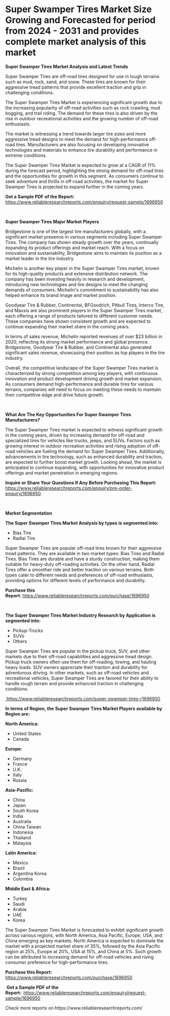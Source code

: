 <p><h1>Super Swamper Tires Market Size Growing and Forecasted for period from 2024 - 2031 and provides complete market analysis of this market</h1></p><p><strong>Super Swamper Tires Market Analysis and Latest Trends</strong></p>
<p><p>Super Swamper Tires are off-road tires designed for use in tough terrains such as mud, rock, sand, and snow. These tires are known for their aggressive tread patterns that provide excellent traction and grip in challenging conditions.</p><p>The Super Swamper Tires Market is experiencing significant growth due to the increasing popularity of off-road activities such as rock crawling, mud bogging, and trail riding. The demand for these tires is also driven by the rise in outdoor recreational activities and the growing number of off-road enthusiasts.</p><p>The market is witnessing a trend towards larger tire sizes and more aggressive tread designs to meet the demand for high-performance off-road tires. Manufacturers are also focusing on developing innovative technologies and materials to enhance tire durability and performance in extreme conditions.</p><p>The Super Swamper Tires Market is expected to grow at a CAGR of 11% during the forecast period, highlighting the strong demand for off-road tires and the opportunities for growth in this segment. As consumers continue to seek adventure and thrills in off-road activities, the market for Super Swamper Tires is projected to expand further in the coming years.</p></p>
<p><strong>Get a Sample PDF of the Report:&nbsp;</strong> <a href="https://www.reliableresearchreports.com/enquiry/request-sample/1696950">https://www.reliableresearchreports.com/enquiry/request-sample/1696950</a></p>
<p>&nbsp;</p>
<p><strong>Super Swamper Tires Major Market Players</strong></p>
<p><p>Bridgestone is one of the largest tire manufacturers globally, with a significant market presence in various segments including Super Swamper Tires. The company has shown steady growth over the years, continually expanding its product offerings and market reach. With a focus on innovation and sustainability, Bridgestone aims to maintain its position as a market leader in the tire industry.</p><p>Michelin is another key player in the Super Swamper Tires market, known for its high-quality products and extensive distribution network. The company has been investing heavily in research and development, introducing new technologies and tire designs to meet the changing demands of consumers. Michelin's commitment to sustainability has also helped enhance its brand image and market position.</p><p>Goodyear Tire & Rubber, Continental, BFGoodrich, Pitbull Tires, Interco Tire, and Maxxis are also prominent players in the Super Swamper Tires market, each offering a range of products tailored to different customer needs. These companies have shown consistent growth and are expected to continue expanding their market share in the coming years.</p><p>In terms of sales revenue, Michelin reported revenues of over $23 billion in 2020, reflecting its strong market performance and global presence. Bridgestone, Goodyear Tire & Rubber, and Continental also generated significant sales revenue, showcasing their position as top players in the tire industry.</p><p>Overall, the competitive landscape of the Super Swamper Tires market is characterized by strong competition among key players, with continuous innovation and product development driving growth and market expansion. As consumers demand high-performance and durable tires for various terrains, companies will need to focus on meeting these needs to maintain their competitive edge and drive future growth.</p></p>
<p>&nbsp;</p>
<p><strong>What Are The Key Opportunities For Super Swamper Tires Manufacturers?</strong></p>
<p><p>The Super Swamper Tires market is expected to witness significant growth in the coming years, driven by increasing demand for off-road and specialized tires for vehicles like trucks, jeeps, and SUVs. Factors such as growing interest in outdoor recreation activities and rising adoption of off-road vehicles are fueling the demand for Super Swamper Tires. Additionally, advancements in tire technology, such as enhanced durability and traction, are expected to further boost market growth. Looking ahead, the market is anticipated to continue expanding, with opportunities for innovative product offerings and market penetration in emerging regions.</p></p>
<p><strong>Inquire or Share Your Questions If Any Before Purchasing This Report:</strong> <a href="https://www.reliableresearchreports.com/enquiry/pre-order-enquiry/1696950">https://www.reliableresearchreports.com/enquiry/pre-order-enquiry/1696950</a></p>
<p>&nbsp;</p>
<p><strong>Market Segmentation</strong></p>
<p><strong>The Super Swamper Tires Market Analysis by types is segmented into:</strong></p>
<p><ul><li>Bias Tire</li><li>Radial Tire</li></ul></p>
<p><p>Super Swamper Tires are popular off-road tires known for their aggressive tread patterns. They are available in two market types: Bias Tires and Radial Tires. Bias Tires are durable and have a sturdy construction, making them suitable for heavy-duty off-roading activities. On the other hand, Radial Tires offer a smoother ride and better traction on various terrains. Both types cater to different needs and preferences of off-road enthusiasts, providing options for different levels of performance and durability.</p></p>
<p><strong>Purchase this Report:&nbsp;</strong><a href="https://www.reliableresearchreports.com/purchase/1696950">https://www.reliableresearchreports.com/purchase/1696950</a></p>
<p>&nbsp;</p>
<p><strong>The Super Swamper Tires Market Industry Research by Application is segmented into:</strong></p>
<p><ul><li>Pickup-Trucks</li><li>SUVs</li><li>Others</li></ul></p>
<p><p>Super Swamper Tires are popular in the pickup truck, SUV, and other markets due to their off-road capabilities and aggressive tread design. Pickup truck owners often use them for off-roading, towing, and hauling heavy loads. SUV owners appreciate their traction and durability for adventurous driving. In other markets, such as off-road vehicles and recreational vehicles, Super Swamper Tires are favored for their ability to handle rough terrain and provide enhanced traction in challenging conditions.</p></p>
<p><a href="https://www.reliableresearchreports.com/super-swamper-tires-r1696950">&nbsp;https://www.reliableresearchreports.com/super-swamper-tires-r1696950</a></p>
<p><strong>In terms of Region, the Super Swamper Tires Market Players available by Region are:</strong></p>
<p>
    <p> <strong> North America: </strong>
        <ul>
            <li>United States</li>
            <li>Canada</li>
        </ul>
        </p> 
    <p> <strong> Europe: </strong>
        <ul>
            <li>Germany</li>
            <li>France</li>
            <li>U.K.</li>
            <li>Italy</li>
            <li>Russia</li>
        </ul>
        </p> 
    <p> <strong> Asia-Pacific: </strong>
        <ul>
            <li>China</li>
            <li>Japan</li>
            <li>South Korea</li>
            <li>India</li>
            <li>Australia</li>
            <li>China Taiwan</li>
            <li>Indonesia</li>
            <li>Thailand</li>
            <li>Malaysia</li>
        </ul>
        </p> 
    <p> <strong> Latin America: </strong>
        <ul>
            <li>Mexico</li>
            <li>Brazil</li>
            <li>Argentina Korea</li>
            <li>Colombia</li>
        </ul>
        </p> 
    <p> <strong> Middle East & Africa: </strong>
        <ul>
            <li>Turkey</li>
            <li>Saudi</li>
            <li>Arabia</li>
            <li>UAE</li>
            <li>Korea</li>
        </ul>
    </p>
    </p>
<p><p>The Super Swamper Tires Market is forecasted to exhibit significant growth across various regions, with North America, Asia Pacific, Europe, USA, and China emerging as key markets. North America is expected to dominate the market with a projected market share of 35%, followed by the Asia Pacific region at 25%, Europe at 20%, USA at 15%, and China at 5%. Such growth can be attributed to increasing demand for off-road vehicles and rising consumer preference for high-performance tires.</p></p>
<p><strong>Purchase this Report: </strong><a href="https://www.reliableresearchreports.com/purchase/1696950">https://www.reliableresearchreports.com/purchase/1696950</a></p>
<p>&nbsp;<strong>Get a Sample PDF of the Report:&nbsp;&nbsp;</strong><a href="https://www.reliableresearchreports.com/enquiry/request-sample/1696950">https://www.reliableresearchreports.com/enquiry/request-sample/1696950</a></p>
<p><strong></strong></p>
<p>Check more reports on https://www.reliableresearchreports.com/</p>